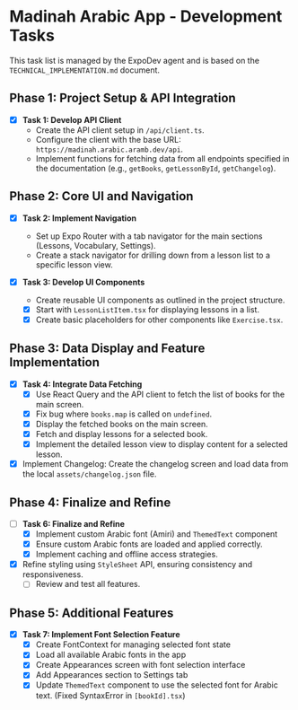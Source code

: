 # Madinah Arabic App - Development Tasks

This task list is managed by the ExpoDev agent and is based on the `TECHNICAL_IMPLEMENTATION.md` document.

## Phase 1: Project Setup & API Integration

- [x] **Task 1: Develop API Client**
  - Create the API client setup in `/api/client.ts`.
  - Configure the client with the base URL: `https://madinah.arabic.aramb.dev/api`.
  - Implement functions for fetching data from all endpoints specified in the documentation (e.g., `getBooks`, `getLessonById`, `getChangelog`).

## Phase 2: Core UI and Navigation

- [x] **Task 2: Implement Navigation**
  - Set up Expo Router with a tab navigator for the main sections (Lessons, Vocabulary, Settings).
  - Create a stack navigator for drilling down from a lesson list to a specific lesson view.

- [x] **Task 3: Develop UI Components**
  - Create reusable UI components as outlined in the project structure.
  - [x] Start with `LessonListItem.tsx` for displaying lessons in a list.
  - [x] Create basic placeholders for other components like `Exercise.tsx`.

## Phase 3: Data Display and Feature Implementation

- [x] **Task 4: Integrate Data Fetching**
  - [x] Use React Query and the API client to fetch the list of books for the main screen.
  - [x] Fix bug where `books.map` is called on `undefined`.
  - [x] Display the fetched books on the main screen.
  - [x] Fetch and display lessons for a selected book.
  - [x] Implement the detailed lesson view to display content for a selected lesson.

- [x] Implement Changelog: Create the changelog screen and load data from the local `assets/changelog.json` file.

## Phase 4: Finalize and Refine

- [ ] **Task 6: Finalize and Refine**
  - [x] Implement custom Arabic font (Amiri) and `ThemedText` component
  - [x] Ensure custom Arabic fonts are loaded and applied correctly.
  - [x] Implement caching and offline access strategies.
- [x] Refine styling using `StyleSheet` API, ensuring consistency and responsiveness.
  - [ ] Review and test all features.

## Phase 5: Additional Features

- [x] **Task 7: Implement Font Selection Feature**
  - [x] Create FontContext for managing selected font state
  - [x] Load all available Arabic fonts in the app
  - [x] Create Appearances screen with font selection interface
  - [x] Add Appearances section to Settings tab
  - [x] Update `ThemedText` component to use the selected font for Arabic text. (Fixed SyntaxError in `[bookId].tsx`)